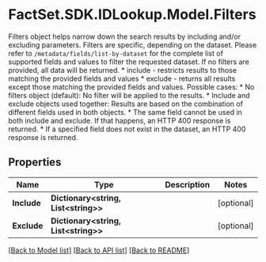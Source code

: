 # FactSet.SDK.IDLookup.Model.Filters
  Filters object helps narrow down the search results by including and/or excluding parameters. Filters are specific, depending on the dataset.   Please refer to `/metadata/fields/list-by-dataset` for the complete list of supported fields and values to filter the requested dataset.  If no filters are provided, all data will be returned.    * include - restricts results to those matching the provided fields and values   * exclude - returns all results except those matching the provided fields and values.   Possible cases:    * No filters object (default): No filter will be applied to the results.     * Include and exclude objects used together: Results are based on the combination of different fields used in both objects.     * The same field cannot be used in both include and exclude. If that happens, an HTTP 400 response is returned.    * If a specified field does not exist in the dataset, an HTTP 400 response is returned. 

## Properties

Name | Type | Description | Notes
------------ | ------------- | ------------- | -------------
**Include** | **Dictionary&lt;string, List&lt;string&gt;&gt;** |  | [optional] 
**Exclude** | **Dictionary&lt;string, List&lt;string&gt;&gt;** |  | [optional] 

[[Back to Model list]](../README.md#documentation-for-models) [[Back to API list]](../README.md#documentation-for-api-endpoints) [[Back to README]](../README.md)

